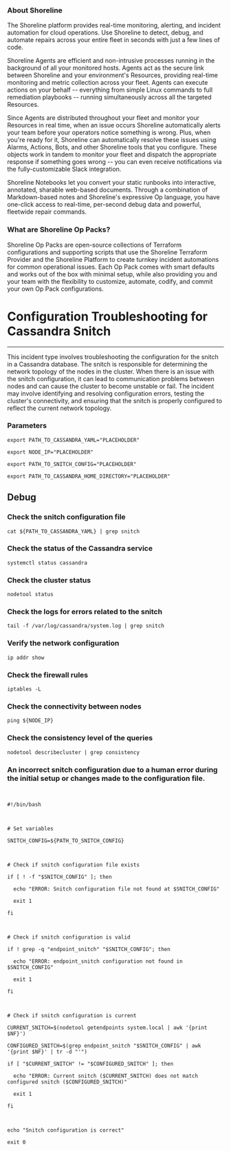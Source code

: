 
### About Shoreline
The Shoreline platform provides real-time monitoring, alerting, and incident automation for cloud operations. Use Shoreline to detect, debug, and automate repairs across your entire fleet in seconds with just a few lines of code.

Shoreline Agents are efficient and non-intrusive processes running in the background of all your monitored hosts. Agents act as the secure link between Shoreline and your environment's Resources, providing real-time monitoring and metric collection across your fleet. Agents can execute actions on your behalf -- everything from simple Linux commands to full remediation playbooks -- running simultaneously across all the targeted Resources.

Since Agents are distributed throughout your fleet and monitor your Resources in real time, when an issue occurs Shoreline automatically alerts your team before your operators notice something is wrong. Plus, when you're ready for it, Shoreline can automatically resolve these issues using Alarms, Actions, Bots, and other Shoreline tools that you configure. These objects work in tandem to monitor your fleet and dispatch the appropriate response if something goes wrong -- you can even receive notifications via the fully-customizable Slack integration.

Shoreline Notebooks let you convert your static runbooks into interactive, annotated, sharable web-based documents. Through a combination of Markdown-based notes and Shoreline's expressive Op language, you have one-click access to real-time, per-second debug data and powerful, fleetwide repair commands.

### What are Shoreline Op Packs?
Shoreline Op Packs are open-source collections of Terraform configurations and supporting scripts that use the Shoreline Terraform Provider and the Shoreline Platform to create turnkey incident automations for common operational issues. Each Op Pack comes with smart defaults and works out of the box with minimal setup, while also providing you and your team with the flexibility to customize, automate, codify, and commit your own Op Pack configurations.

# Configuration Troubleshooting for Cassandra Snitch
---

This incident type involves troubleshooting the configuration for the snitch in a Cassandra database. The snitch is responsible for determining the network topology of the nodes in the cluster. When there is an issue with the snitch configuration, it can lead to communication problems between nodes and can cause the cluster to become unstable or fail. The incident may involve identifying and resolving configuration errors, testing the cluster's connectivity, and ensuring that the snitch is properly configured to reflect the current network topology.

### Parameters
```shell
export PATH_TO_CASSANDRA_YAML="PLACEHOLDER"

export NODE_IP="PLACEHOLDER"

export PATH_TO_SNITCH_CONFIG="PLACEHOLDER"

export PATH_TO_CASSANDRA_HOME_DIRECTORY="PLACEHOLDER"
```

## Debug

### Check the snitch configuration file
```shell
cat ${PATH_TO_CASSANDRA_YAML} | grep snitch
```

### Check the status of the Cassandra service
```shell
systemctl status cassandra
```

### Check the cluster status
```shell
nodetool status
```

### Check the logs for errors related to the snitch
```shell
tail -f /var/log/cassandra/system.log | grep snitch
```

### Verify the network configuration
```shell
ip addr show
```

### Check the firewall rules
```shell
iptables -L
```

### Check the connectivity between nodes
```shell
ping ${NODE_IP}
```

### Check the consistency level of the queries
```shell
nodetool describecluster | grep consistency
```

### An incorrect snitch configuration due to a human error during the initial setup or changes made to the configuration file.
```shell


#!/bin/bash



# Set variables

SNITCH_CONFIG=${PATH_TO_SNITCH_CONFIG}



# Check if snitch configuration file exists

if [ ! -f "$SNITCH_CONFIG" ]; then

  echo "ERROR: Snitch configuration file not found at $SNITCH_CONFIG"

  exit 1

fi



# Check if snitch configuration is valid

if ! grep -q "endpoint_snitch" "$SNITCH_CONFIG"; then

  echo "ERROR: endpoint_snitch configuration not found in $SNITCH_CONFIG"

  exit 1

fi



# Check if snitch configuration is current

CURRENT_SNITCH=$(nodetool getendpoints system.local | awk '{print $NF}')

CONFIGURED_SNITCH=$(grep endpoint_snitch "$SNITCH_CONFIG" | awk '{print $NF}' | tr -d "'")

if [ "$CURRENT_SNITCH" != "$CONFIGURED_SNITCH" ]; then

  echo "ERROR: Current snitch ($CURRENT_SNITCH) does not match configured snitch ($CONFIGURED_SNITCH)"

  exit 1

fi



echo "Snitch configuration is correct"

exit 0


```
